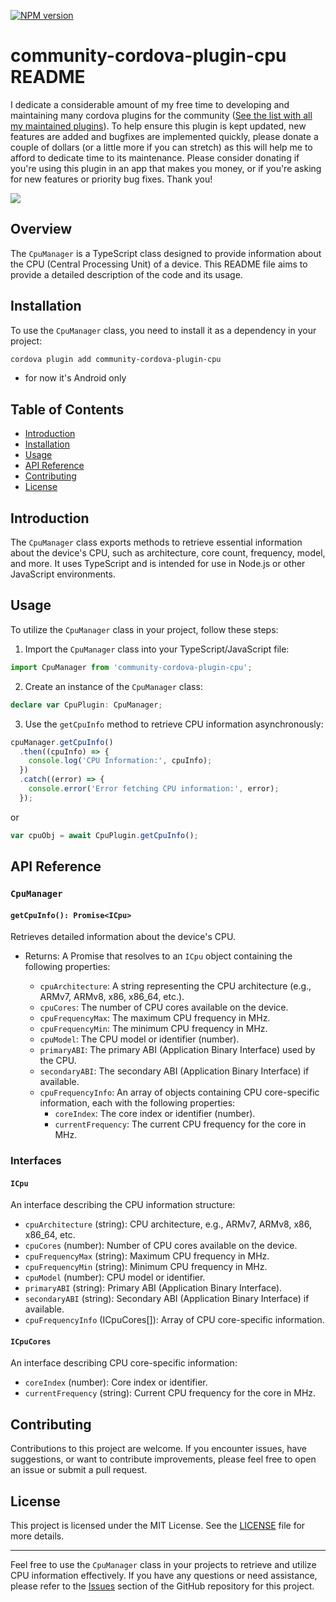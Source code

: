 [![NPM version](https://img.shields.io/npm/v/community-cordova-plugin-cpu)](https://www.npmjs.com/package/community-cordova-plugin-cpu)


# community-cordova-plugin-cpu README

I dedicate a considerable amount of my free time to developing and maintaining many cordova plugins for the community ([See the list with all my maintained plugins][community_plugins]).
To help ensure this plugin is kept updated,
new features are added and bugfixes are implemented quickly,
please donate a couple of dollars (or a little more if you can stretch) as this will help me to afford to dedicate time to its maintenance.
Please consider donating if you're using this plugin in an app that makes you money,
or if you're asking for new features or priority bug fixes. Thank you!

[![](https://img.shields.io/static/v1?label=Sponsor%20Me&style=for-the-badge&message=%E2%9D%A4&logo=GitHub&color=%23fe8e86)](https://github.com/sponsors/eyalin)



## Overview

The `CpuManager` is a TypeScript class designed to provide information about the CPU (Central Processing Unit) of a device. This README file aims to provide a detailed description of the code and its usage.

## Installation

To use the `CpuManager` class, you need to install it as a dependency in your project:
```bash
cordova plugin add community-cordova-plugin-cpu
```
* for now it's Android only


## Table of Contents

- [Introduction](#introduction)
- [Installation](#installation)
- [Usage](#usage)
- [API Reference](#api-reference)
- [Contributing](#contributing)
- [License](#license)

## Introduction

The `CpuManager` class exports methods to retrieve essential information about the device's CPU, such as architecture, core count, frequency, model, and more. It uses TypeScript and is intended for use in Node.js or other JavaScript environments.


## Usage

To utilize the `CpuManager` class in your project, follow these steps:

1. Import the `CpuManager` class into your TypeScript/JavaScript file:

```typescript
import CpuManager from 'community-cordova-plugin-cpu';
```

2. Create an instance of the `CpuManager` class:

```typescript
declare var CpuPlugin: CpuManager;
```

3. Use the `getCpuInfo` method to retrieve CPU information asynchronously:

```javascript
cpuManager.getCpuInfo()
  .then((cpuInfo) => {
    console.log('CPU Information:', cpuInfo);
  })
  .catch((error) => {
    console.error('Error fetching CPU information:', error);
  });
```
or
```javascript
var cpuObj = await CpuPlugin.getCpuInfo();
```

## API Reference

### `CpuManager`

#### `getCpuInfo(): Promise<ICpu>`

Retrieves detailed information about the device's CPU.

- Returns: A Promise that resolves to an `ICpu` object containing the following properties:

    - `cpuArchitecture`: A string representing the CPU architecture (e.g., ARMv7, ARMv8, x86, x86_64, etc.).
    - `cpuCores`: The number of CPU cores available on the device.
    - `cpuFrequencyMax`: The maximum CPU frequency in MHz.
    - `cpuFrequencyMin`: The minimum CPU frequency in MHz.
    - `cpuModel`: The CPU model or identifier (number).
    - `primaryABI`: The primary ABI (Application Binary Interface) used by the CPU.
    - `secondaryABI`: The secondary ABI (Application Binary Interface) if available.
    - `cpuFrequencyInfo`: An array of objects containing CPU core-specific information, each with the following properties:
        - `coreIndex`: The core index or identifier (number).
        - `currentFrequency`: The current CPU frequency for the core in MHz.

### Interfaces

#### `ICpu`

An interface describing the CPU information structure:

- `cpuArchitecture` (string): CPU architecture, e.g., ARMv7, ARMv8, x86, x86_64, etc.
- `cpuCores` (number): Number of CPU cores available on the device.
- `cpuFrequencyMax` (string): Maximum CPU frequency in MHz.
- `cpuFrequencyMin` (string): Minimum CPU frequency in MHz.
- `cpuModel` (number): CPU model or identifier.
- `primaryABI` (string): Primary ABI (Application Binary Interface).
- `secondaryABI` (string): Secondary ABI (Application Binary Interface) if available.
- `cpuFrequencyInfo` (ICpuCores[]): Array of CPU core-specific information.

#### `ICpuCores`

An interface describing CPU core-specific information:

- `coreIndex` (number): Core index or identifier.
- `currentFrequency` (string): Current CPU frequency for the core in MHz.

## Contributing

Contributions to this project are welcome. If you encounter issues, have suggestions, or want to contribute improvements, please feel free to open an issue or submit a pull request.

## License

This project is licensed under the MIT License. See the [LICENSE](LICENSE) file for more details.

---

Feel free to use the `CpuManager` class in your projects to retrieve and utilize CPU information effectively. If you have any questions or need assistance, please refer to the [Issues](https://github.com/EYALIN/community-cordova-plugin-cpu/issues) section of the GitHub repository for this project.

[community_plugins]: https://github.com/EYALIN?tab=repositories&q=community&type=&language=&sort=

